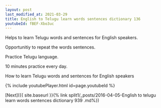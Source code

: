 ```yaml
---
layout: post
last_modified_at: 2021-03-29
title: English to Telugu learn words sentences dictionary 136 
youtubeId: fBEF-Xbo3uc
---
```

 
 
Helps to learn Telugu words and sentences for English speakers.

Opportunitiy to repeat the words sentences. 

Practice Telugu language. 
 
10 minutes practice every day. 
 
How to learn Telugu words and sentences for English speakers 
 
{% include youtubePlayer.html id=page.youtubeId %}
 
 
[Next]({{ site.baseurl }}{% link  split1/_posts/2016-04-05-English to telugu learn words sentences dictionary 939 .md%})
 
